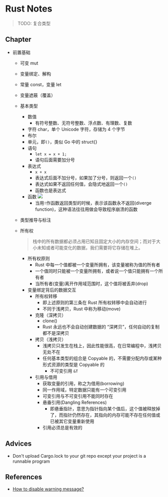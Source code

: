 # Rust Notes

> TODO: 复合类型

## Chapter

- 前置基础
  - 可变 mut
  - 变量绑定、解构
  - 常量 const，变量 let
  - 变量遮蔽（覆盖）
  - 基本类型
    - 数值
      - 有符号整数、无符号整数、浮点数、有理数、复数 
    - 字符 char，单个 Unicode 字符，存储为 4 个字节
    - 布尔
    - 单元，即`()`，类似 Go 中的 struct{}
    - 语句
      - `let x = x + 1;`
      - 语句后面需要加分号
    - 表达式
      - `x + x`
      - 表达式后面不加分号，如果加了分号，则返回一个`()`
      - 表达式如果不返回任何值，会隐式地返回一个`()`
      - 函数也是表达式
    - 函数
      ![](https://pic2.zhimg.com/80/v2-54b3a6d435d2482243edc4be9ab98153_1440w.png)
      - 当用`!`作函数返回类型的时候，表示该函数永不返回(diverge function)，这种语法往往用做会导致程序崩溃的函数
  - 类型推导与标注
  - 所有权
    
    > 栈中的所有数据都必须占用已知且固定大小的内存空间；而对于大小未知或者可能变化的数据，我们需要将它存储在堆上。
    - 所有权原则
      - Rust 中每一个值都被一个变量所拥有，该变量被称为值的所有者
      - 一个值同时只能被一个变量所拥有，或者说一个值只能拥有一个所有者
      - 当所有者(变量)离开作用域范围时，这个值将被丢弃(drop)
    - 变量绑定背后的数据交互
      - 所有权转移
        - 即上述原则的第三条在 Rust 所有权转移中会自动进行
        - 不同于浅拷贝，Rust 中称为移动(move)
      - 克隆（深拷贝）
        - clone() 
        - Rust 永远也不会自动创建数据的 “深拷贝”，任何自动的复制都不是深拷贝
      - 拷贝（浅拷贝）
        - 浅拷贝只发生在栈上，因此性能很高，在日常编程中，浅拷贝无处不在
        - 任何基本类型的组合是 Copyable 的，不需要分配内存或某种形式资源的类型是 Copyable 的
          - 不可变引用 `&T`
      - 引用与借用
        - 获取变量的引用，称之为借用(borrowing)
        - 同一作用域，特定数据只能有一个可变引用
        - 可变引用与不可变引用不能同时存在
        - 悬垂引用(Dangling References)
          - 即悬垂指针，意思为指针指向某个值后，这个值被释放掉了，而指针仍然存在，其指向的内存可能不存在任何值或已被其它变量重新使用
        - 引用必须总是有效的

## Advices

- Don't upload Cargo.lock to your git repo except your project is a runnable program

## References

- [How to disable warning message?](https://stackoverflow.com/questions/25877285/how-to-disable-unused-code-warnings-in-rust)
